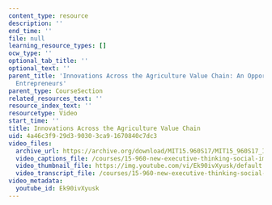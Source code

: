 ```yaml
---
content_type: resource
description: ''
end_time: ''
file: null
learning_resource_types: []
ocw_type: ''
optional_tab_title: ''
optional_text: ''
parent_title: 'Innovations Across the Agriculture Value Chain: An Opportunity for
  Entrepreneurs'
parent_type: CourseSection
related_resources_text: ''
resource_index_text: ''
resourcetype: Video
start_time: ''
title: Innovations Across the Agriculture Value Chain
uid: 4a46c3f9-29d3-9030-3ca9-1670840c7dc3
video_files:
  archive_url: https://archive.org/download/MIT15.960S17/MIT15_960S17_Interview_3_Doreen_300k.mp4
  video_captions_file: /courses/15-960-new-executive-thinking-social-impact-technology-projects-fall-2017-spring-2018/af8e5a5914055de591104ea1f93673c9_Ek90ivXyusk.vtt
  video_thumbnail_file: https://img.youtube.com/vi/Ek90ivXyusk/default.jpg
  video_transcript_file: /courses/15-960-new-executive-thinking-social-impact-technology-projects-fall-2017-spring-2018/920a4e762414fc5b02aeaf961e499b2d_Ek90ivXyusk.pdf
video_metadata:
  youtube_id: Ek90ivXyusk
---
```

